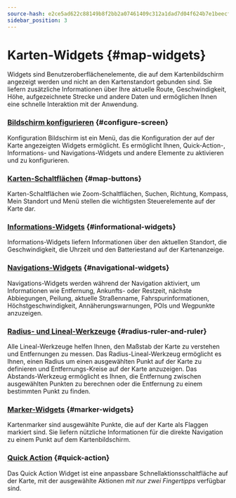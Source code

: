 ```yaml
---
source-hash: e2ce5ad622c88149b8f2bb2a07461409c312a1dad7d04f624b7e1beecf5aeab4
sidebar_position: 3
---
```


# Karten-Widgets {#map-widgets}

Widgets sind Benutzeroberflächenelemente, die auf dem Kartenbildschirm angezeigt werden und nicht an den Kartenstandort gebunden sind. Sie liefern zusätzliche Informationen über Ihre aktuelle Route, Geschwindigkeit, Höhe, aufgezeichnete Strecke und andere Daten und ermöglichen Ihnen eine schnelle Interaktion mit der Anwendung.

### [Bildschirm konfigurieren](./configure-screen.md) {#configure-screen}

Konfiguration Bildschirm ist ein Menü, das die Konfiguration der auf der Karte angezeigten Widgets ermöglicht. Es ermöglicht Ihnen, Quick-Action-, Informations- und Navigations-Widgets und andere Elemente zu aktivieren und zu konfigurieren.

### [Karten-Schaltflächen](./map-buttons.md) {#map-buttons}

Karten-Schaltflächen wie Zoom-Schaltflächen, Suchen, Richtung, Kompass, Mein Standort und Menü stellen die wichtigsten Steuerelemente auf der Karte dar.

### [Informations-Widgets](./info-widgets.md) {#informational-widgets}

Informations-Widgets liefern Informationen über den aktuellen Standort, die Geschwindigkeit, die Uhrzeit und den Batteriestand auf der Kartenanzeige.

### [Navigations-Widgets](./nav-widgets.md) {#navigational-widgets}

Navigations-Widgets werden während der Navigation aktiviert, um Informationen wie Entfernung, Ankunfts- oder Restzeit, nächste Abbiegungen, Peilung, aktuelle Straßenname, Fahrspurinformationen, Höchstgeschwindigkeit, Annäherungswarnungen, POIs und Wegpunkte anzuzeigen.

### [Radius- und Lineal-Werkzeuge](./radius-ruler.md) {#radius-ruler-and-ruler}

Alle Lineal-Werkzeuge helfen Ihnen, den Maßstab der Karte zu verstehen und Entfernungen zu messen. Das Radius-Lineal-Werkzeug ermöglicht es Ihnen, einen Radius um einen ausgewählten Punkt auf der Karte zu definieren und Entfernungs-Kreise auf der Karte anzuzeigen. Das Abstands-Werkzeug ermöglicht es Ihnen, die Entfernung zwischen ausgewählten Punkten zu berechnen oder die Entfernung zu einem bestimmten Punkt zu finden.

### [Marker-Widgets](./markers.md) {#marker-widgets}

Kartenmarker sind ausgewählte Punkte, die auf der Karte als Flaggen markiert sind. Sie liefern nützliche Informationen für die direkte Navigation zu einem Punkt auf dem Kartenbildschirm.

### [Quick Action](./quick-action.md) {#quick-action}

Das Quick Action Widget ist eine anpassbare Schnellaktionsschaltfläche auf der Karte, mit der ausgewählte Aktionen *mit nur zwei Fingertipps* verfügbar sind.